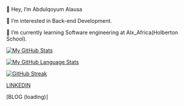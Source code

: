 👋 Hey, I’m Abdulqoyum Alausa

👀 I’m interested in Back-end Development.

🌱 I’m currently learning Software engineering at Alx_Africa(Holberton School).

[![My GitHub Stats](https://github-readme-stats.vercel.app/api/?username=Alausa2001&count_private=true&theme=tokyonight&showicons=true)]()

[![My GitHub Language Stats](https://github-readme-stats.vercel.app/api/top-langs/?username=Alausa2001&layout=compact&langs_count=10&theme=tokyonight)]()

[![GitHub Streak](http://github-readme-streak-stats.herokuapp.com?user=Alausa2001&theme=dark&background=000000)](https://git.io/streak-stats)


[LINKEDIN](https://linkedin.com/in/abdulqoyum-alausa-382a57239)





[BLOG (loading)]

